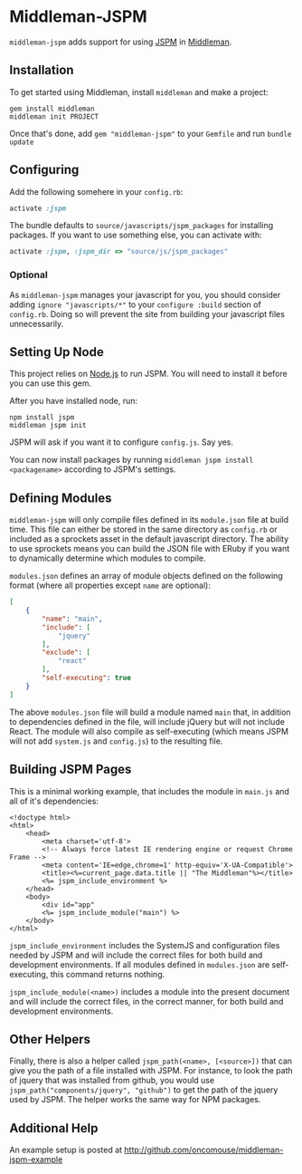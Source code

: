 # Middleman-JSPM

`middleman-jspm` adds support for using [JSPM](http://jspm.io) in [Middleman](http://middlemanapp.com).

## Installation

To get started using Middleman, install `middleman` and make a project:

```
gem install middleman
middleman init PROJECT
```

Once that's done, add `gem "middleman-jspm"` to your `Gemfile` and run `bundle update`

## Configuring

Add the following somehere in your `config.rb`:

```ruby
activate :jspm
```

The bundle defaults to `source/javascripts/jspm_packages` for installing packages. If you want to use something else, you can activate with:

```ruby
activate :jspm, :jspm_dir => "source/js/jspm_packages"
```

### Optional

As `middleman-jspm` manages your javascript for you, you should consider adding `ignore "javascripts/*"` to your `configure :build` section of `config.rb`. Doing so will prevent the site from building your javascript files unnecessarily.

## Setting Up Node

This project relies on [Node.js](http://nodejs.org) to run JSPM. You will need to install it before you can use this gem.

After you have installed node, run:

```
npm install jspm
middleman jspm init
```

JSPM will ask if you want it to configure `config.js`. Say yes.

You can now install packages by running `middleman jspm install <packagename>` according to JSPM's settings.
	
## Defining Modules	

`middleman-jspm` will only compile files defined in its `module.json` file at build time. This file can either be stored in the same directory as `config.rb` or included as a sprockets asset in the default javascript directory. The ability to use sprockets means you can build the JSON file with ERuby if you want to dynamically determine which modules to compile.

`modules.json` defines an array of module objects defined on the following format (where all properties except `name` are optional):

```json
[
	{
		"name": "main",
		"include": [
			"jquery"
		],
		"exclude": [
			"react"
		],
		"self-executing": true
	}
]
```

The above `modules.json` file will build a module named `main` that, in addition to dependencies defined in the file, will include jQuery but will not include React. The module will also compile as self-executing (which means JSPM will not add `system.js` and `config.js`) to the resulting file. 

## Building JSPM Pages

This is a minimal working example, that includes the module in `main.js` and all of it's dependencies:

```erb
<!doctype html>
<html>
	<head>
		<meta charset='utf-8'>
		<!-- Always force latest IE rendering engine or request Chrome Frame -->
		<meta content='IE=edge,chrome=1' http-equiv='X-UA-Compatible'>
		<title><%=current_page.data.title || "The Middleman"%></title>
		<%= jspm_include_environment %>
	</head>
	<body>
		<div id="app"
		<%= jspm_include_module("main") %>
	</body>
</html>
```

`jspm_include_environment` includes the SystemJS and configuration files needed by JSPM and will include the correct files for both build and development environments. If all modules defined in `modules.json` are self-executing, this command returns nothing.

`jspm_include_module(<name>)` includes a module into the present document and will include the correct files, in the correct manner, for both build and development environments.
	
## Other Helpers

Finally, there is also a helper called `jspm_path(<name>, [<source>])` that can give you the path of a file installed with JSPM. For instance, to look the path of jquery that was installed from github, you would use `jspm_path("components/jquery", "github")` to get the path of the jquery used by JSPM. The helper works the same way for NPM packages.
	
## Additional Help

An example setup is posted at http://github.com/oncomouse/middleman-jspm-example